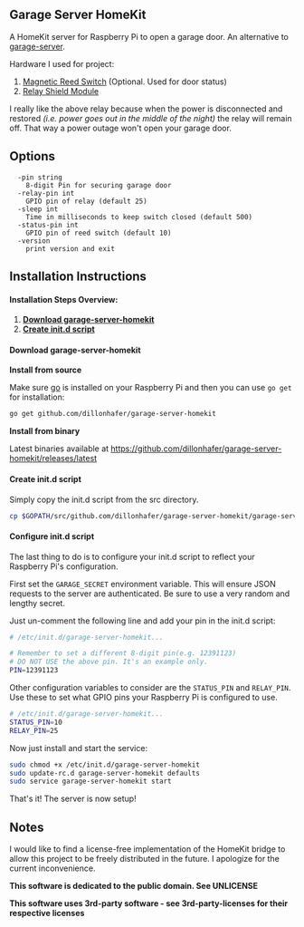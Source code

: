Garage Server HomeKit
------

A HomeKit server for Raspberry Pi to open a garage door. An alternative to [garage-server](https://github.com/dillonhafer/garage-server).

Hardware I used for project:

1. [Magnetic Reed Switch](http://amzn.to/1XuUrV9) (Optional. Used for door status)
2. [Relay Shield Module](http://amzn.to/1NRZf1R)

I really like the above relay because when the power is disconnected and restored *(i.e. power goes out in the middle of the night)* the relay will remain off. That way a power outage won't open your garage door.

## Options

```
  -pin string
    8-digit Pin for securing garage door
  -relay-pin int
    GPIO pin of relay (default 25)
  -sleep int
    Time in milliseconds to keep switch closed (default 500)
  -status-pin int
    GPIO pin of reed switch (default 10)
  -version
    print version and exit
```

## Installation Instructions

#### Installation Steps Overview:

1. **[Download garage-server-homekit](#user-content-download-garage-server-homekit)**
2. **[Create init.d script](#user-content-create-initd-script)**

#### Download garage-server-homekit

**Install from source**

Make sure [go](https://golang.org/) is installed on your Raspberry Pi and then you can use `go get` for installation:

```bash
go get github.com/dillonhafer/garage-server-homekit
```

**Install from binary**

Latest binaries available at https://github.com/dillonhafer/garage-server-homekit/releases/latest

#### Create init.d script

Simply copy the init.d script from the src directory.

```bash
cp $GOPATH/src/github.com/dillonhafer/garage-server-homekit/garage-server-homekit.init /etc/init.d/garage-server-homekit
```

#### Configure init.d script

The last thing to do is to configure your init.d script to reflect your Raspberry Pi's configuration.

First set the `GARAGE_SECRET` environment variable. This will ensure JSON requests to the server are authenticated. Be sure to use a very random and lengthy secret.

Just un-comment the following line and add your pin in the init.d script:

```bash
# /etc/init.d/garage-server-homekit...

# Remember to set a different 8-digit pin(e.g. 12391123)
# DO NOT USE the above pin. It's an example only.
PIN=12391123
```

Other configuration variables to consider are the `STATUS_PIN` and `RELAY_PIN`. Use these
to set what GPIO pins your Raspberry Pi is configured to use.

```bash
# /etc/init.d/garage-server-homekit...
STATUS_PIN=10
RELAY_PIN=25
```

Now just install and start the service:

```bash
sudo chmod +x /etc/init.d/garage-server-homekit
sudo update-rc.d garage-server-homekit defaults
sudo service garage-server-homekit start
```

That's it! The server is now setup!

## Notes

I would like to find a license-free implementation of the HomeKit bridge to allow this
project to be freely distributed in the future. I apologize for the current
inconvenience.

**This software is dedicated to the public domain. See UNLICENSE**

**This software uses 3rd-party software - see 3rd-party-licenses for their respective licenses**
